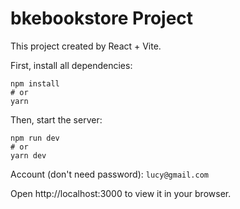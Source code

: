 # bkebookstore Project 
This project created by React + Vite.

First, install all dependencies:
```
npm install
# or
yarn
```

Then, start the server:
```
npm run dev
# or
yarn dev
```

Account (don't need password): 
```lucy@gmail.com```

Open http://localhost:3000 to view it in your browser.
